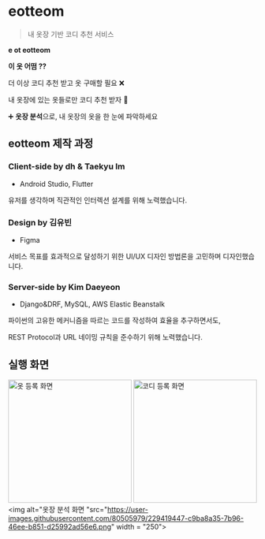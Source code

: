 # eotteom
> 내 옷장 기반 코디 추천 서비스

**e ot eotteom**

**이 옷 어떰 ??**

더 이상 코디 추천 받고 옷 구매할 필요 ❌

내 옷장에 있는 옷들로만 코디 추천 받자 👕

➕ **옷장 분석**으로, 내 옷장의 옷을 한 눈에 파악하세요



## eotteom 제작 과정

### **Client-side** by dh & Taekyu Im

- Android Studio, Flutter

유저를 생각하며 직관적인 인터렉션 설계를 위해 노력했습니다.


### **Design** by 김유빈

- Figma

서비스 목표를 효과적으로 달성하기 위한 UI/UX 디자인 방법론을 고민하며 디자인했습니다.


### **Server-side** by Kim Daeyeon

- Django&DRF, MySQL, AWS Elastic Beanstalk

파이썬의 고유한 메커니즘을 따르는 코드를 작성하여 효율을 추구하면서도,

REST Protocol과 URL 네이밍 규칙을 준수하기 위해 노력했습니다.


## 실행 화면

<img alt="옷 등록 화면" src="https://user-images.githubusercontent.com/80505979/229418910-8a0ce7a2-a5b2-4eea-9033-6d58fe11aced.png" width = "250"> <img alt="코디 등록 화면" src="https://user-images.githubusercontent.com/80505979/229426182-de7b7bac-fc32-4218-a025-cebbbc8f75ac.png" width = "250"> <img alt="옷장 분석 화면 "src="https://user-images.githubusercontent.com/80505979/229419447-c9ba8a35-7b96-46ee-b851-d25992ad56e6.png" width = "250">
